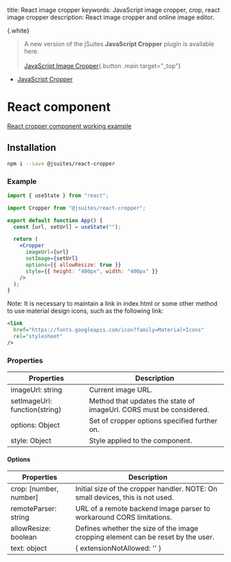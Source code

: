 title: React image cropper
keywords: JavaScript image cropper, crop, react image cropper
description: React image cropper and online image editor.

{.white}
> A new version of the jSuites **JavaScript Cropper** plugin is available here.
> <br><br>
> [JavaScript Image Cropper](/docs/image-cropper){.button .main target="_top"}

* [JavaScript Cropper](/docs/v4/image-cropper)

React component
===============

[React cropper component working example](https://codesandbox.io/s/cropper-mxrhl)

Installation
------------

```bash
npm i --save @jsuites/react-cropper
```

### Example

```jsx
import { useState } from "react";

import Cropper from "@jsuites/react-cropper";

export default function App() {
  const [url, setUrl] = useState("");

  return (
    <Cropper
      imageUrl={url}
      setImage={setUrl}
      options={{ allowResize: true }}
      style={{ height: "400px", width: "400px" }}
    />
  );
}
```

Note: It is necessary to maintain a link in index.html or some other method to use material design icons, such as the following link:

```xml
<link
  href="https://fonts.googleapis.com/icon?family=Material+Icons"
  rel="stylesheet"
/>
```

### Properties

| Properties | Description |
| --- | --- |
| imageUrl: string | Current image URL. |
| setImageUrl: function(string) | Method that updates the state of imageUrl. CORS must be considered. |
| options: Object | Set of cropper options specified further on. |
| style: Object | Style applied to the component. |

  

#### Options

| Properties | Description |
| --- | --- |
| crop: [number, number] | Initial size of the cropper handler. NOTE: On small devices, this is not used. |
| remoteParser: string | URL of a remote backend image parser to workaround CORS limitations. |
| allowResize: boolean | Defines whether the size of the image cropping element can be reset by the user. |
| text: object | { extensionNotAllowed: '' } |
